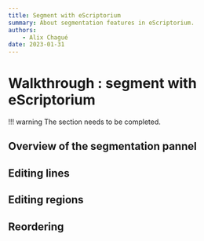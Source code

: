 ```yaml
---
title: Segment with eScriptorium
summary: About segmentation features in eScriptorium.
authors:
    - Alix Chagué
date: 2023-01-31
---
```


# Walkthrough : segment with eScriptorium

!!! warning
    The section needs to be completed.

## Overview of the segmentation pannel

## Editing lines

## Editing regions

## Reordering
